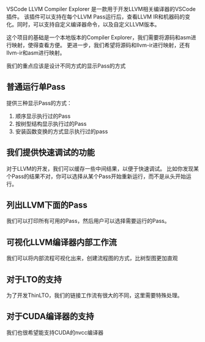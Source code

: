 
VSCode LLVM Compiler Explorer 是一款用于开发LLVM相关编译器的VSCode插件。
该插件可以支持在每个LLVM Pass运行后，查看LLVM IR和机器码的变化。同时，可以支持自定义编译器命令，以及自定义LLVM版本。

这个项目的基础是一个本地版本的Compiler Explorer，我们需要将源码和asm进行映射，使得查看方便。
更进一步，我们希望将源码和llvm-ir进行映射，还有llvm-ir和asm进行映射。

我们的重点应该是设计不同方式的显示Pass的方式

## 普通运行单Pass

提供三种显示Pass的方式：
1. 顺序显示执行过的Pass
2. 按树型结构显示执行过的Pass
3. 安装函数变换的方式显示执行过的pass

## 我们提供快速调试的功能

对于LLVM的开发，我们可以缓存一些中间结果，以便于快速调试。
比如你发现某个Pass的结果不对，你可以选择从某个Pass开始重新运行，而不是从头开始运行。

## 列出LLVM下面的Pass

我们可以打印所有可用的Pass，然后用户可以选择需要运行的Pass。


## 可视化LLVM编译器内部工作流

我们可以将内部流程可视化出来，创建流程图的方式，比树型图更加直观


## 对于LTO的支持

为了开发ThinLTO，我们的链接工作流有很大的不同，这里需要特殊处理。

## 对于CUDA编译器的支持

我们也很希望能支持CUDA的nvcc编译器

